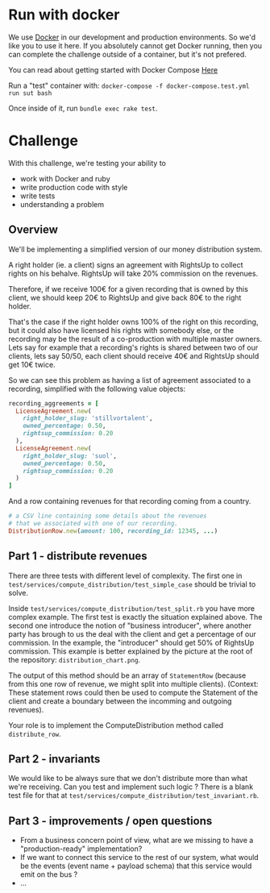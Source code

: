 # Run with docker

We use [Docker](https://www.docker.com/) in our development and production environments. So we'd like you to use it here. If you absolutely cannot get Docker running, then you can complete the challenge outside of a container, but it's not prefered. 

You can read about getting started with Docker Compose [Here](https://docs.docker.com/compose/install/)

Run a "test" container with:
`docker-compose -f docker-compose.test.yml run sut bash`

Once inside of it, run `bundle exec rake test`.

# Challenge

With this challenge, we're testing your ability to 
- work with Docker and ruby
- write production code with style
- write tests
- understanding a problem

## Overview

We'll be implementing a simplified version of our money distribution system.

A right holder (ie. a client) signs an agreement with RightsUp to collect rights on his behalve. RightsUp will take 20% commission on the revenues.

Therefore, if we receive 100€ for a given recording that is owned by this client, we should keep 20€ to RightsUp and give back 80€ to the right holder.

That's the case if the right holder owns 100% of the right on this recording, but it could also have licensed his rights with somebody else, or the recording may be the result of a co-production with multiple master owners.
Lets say for example that a recording's rights is shared between two of our clients, lets say 50/50, each client should receive 40€ and RightsUp should get 10€ twice.

So we can see this problem as having a list of agreement associated to a recording, simplified with the following value objects: 

```ruby
recording_aggreements = [
  LicenseAgreement.new(
    right_holder_slug: 'stillvortalent',
    owned_percentage: 0.50,
    rightsup_commission: 0.20
  ),
  LicenseAgreement.new(
    right_holder_slug: 'suol',
    owned_percentage: 0.50,
    rightsup_commission: 0.20
  )
]
```

And a row containing revenues for that recording coming from a country.

```ruby
# a CSV line containing some details about the revenues
# that we associated with one of our recording.
DistributionRow.new(amount: 100, recording_id: 12345, ...)
```

## Part 1 - distribute revenues

There are three tests with different level of complexity. The first one in `test/services/compute_distribution/test_simple_case` should be trivial to solve. 

Inside `test/services/compute_distribution/test_split.rb` you have more complex example. The first test is exactly the situation explained above. The second one introduce the notion of "business introducer", where another party has brough to us the deal with the client and get a percentage of our commission. In the example, the "introducer" should get 50% of RightsUp commission.
This example is better explained by the picture at the root of the repository: `distribution_chart.png`.

The output of this method should be an array of `StatementRow` (because from this one row of revenue, we might split into multiple clients). 
(Context: These statement rows could then be used to compute the Statement of the client and create a boundary between the incomming and outgoing revenues).

Your role is to implement the ComputeDistribution method called `distribute_row`.

## Part 2 - invariants

We would like to be always sure that we don't distribute more than what we're receiving. Can you test and implement such logic ?
There is a blank test file for that at `test/services/compute_distribution/test_invariant.rb`.

## Part 3 - improvements / open questions

- From a business concern point of view, what are we missing to have a "production-ready" implementation?
- If we want to connect this service to the rest of our system, what would be the events (event name + payload schema) that this service would emit on the bus ?
- ...


